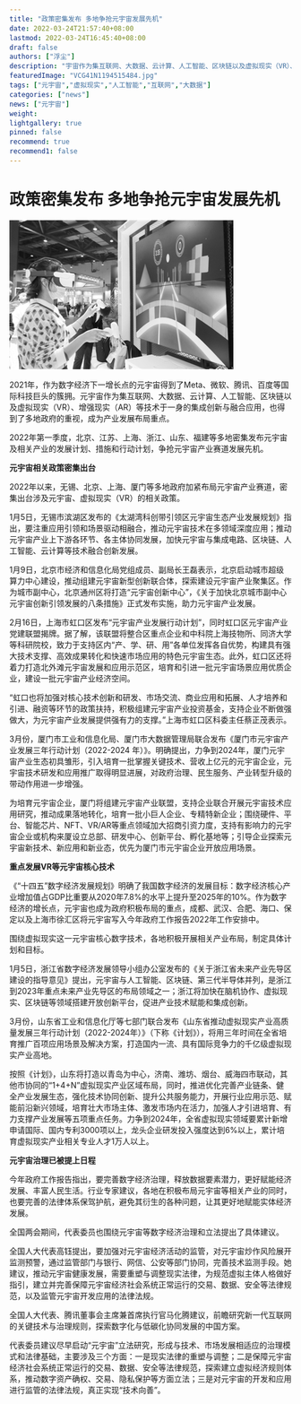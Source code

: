 ```yaml
---
title: "政策密集发布 多地争抢元宇宙发展先机"
date: 2022-03-24T21:57:40+08:00
lastmod: 2022-03-24T16:45:40+08:00
draft: false
authors: ["浮尘"]
description: "宇宙作为集互联网、大数据、云计算、人工智能、区块链以及虚拟现实（VR）、增强现实（AR）等技术于一身的集成创新与融合应用，也得到了多地政府的重视，成为产业发展布局重点。"
featuredImage: "VCG41N1194515484.jpg"
tags: ["元宇宙","虚拟现实","人工智能","互联网","大数据"]
categories: ["news"]
news: ["元宇宙"]
weight: 
lightgallery: true
pinned: false
recommend: true
recommend1: false
---
```


#                   政策密集发布 多地争抢元宇宙发展先机

![1](202204121161ffb0b1a14caca9f9af4b06f67693_res01_attpic_brief.jpg)

​     2021年，作为数字经济下一增长点的元宇宙得到了Meta、微软、腾讯、百度等国际科技巨头的簇拥。元宇宙作为集互联网、大数据、云计算、人工智能、区块链以及虚拟现实（VR）、增强现实（AR）等技术于一身的集成创新与融合应用，也得到了多地政府的重视，成为产业发展布局重点。

​     2022年第一季度，北京、江苏、上海、浙江、山东、福建等多地密集发布元宇宙及相关产业的发展计划、措施和行动计划，争抢元宇宙产业赛道发展先机。

**元宇宙相关政策密集出台**

​     2022年以来，无锡、北京、上海、厦门等多地政府加紧布局元宇宙产业赛道，密集出台涉及元宇宙、虚拟现实（VR）的相关政策。

​     1月5日，无锡市滨湖区发布的《太湖湾科创带引领区元宇宙生态产业发展规划》指出，要注重应用引领和场景驱动相融合，推动元宇宙技术在多领域深度应用；推动元宇宙产业上下游各环节、各主体协同发展，加快元宇宙与集成电路、区块链、人工智能、云计算等技术融合创新发展。

​     1月9日，北京市经济和信息化局党组成员、副局长王磊表示，北京启动城市超级算力中心建设，推动组建元宇宙新型创新联合体，探索建设元宇宙产业聚集区。作为城市副中心，北京通州区将打造“元宇宙创新中心”，《关于加快北京城市副中心元宇宙创新引领发展的八条措施》正式发布实施，助力元宇宙产业发展。

​     2月16日，上海市虹口区发布“元宇宙产业发展行动计划”，同时虹口区元宇宙产业党建联盟揭牌。据了解，该联盟将整合区重点企业和中科院上海技物所、同济大学等科研院校，致力于支持区内“产、学、研、用”各单位发挥各自优势，构建具有强大技术支撑、高效成果转化和快速市场应用的特色元宇宙生态。此外，虹口区还将着力打造北外滩元宇宙发展和应用示范区，培育和引进一批元宇宙场景应用优质企业，建设一批元宇宙产业经济空间。

​     “虹口也将加强对核心技术创新和研发、市场交流、商业应用和拓展、人才培养和引进、融资等环节的政策扶持，积极组建元宇宙产业投资基金，支持企业不断做强做大，为元宇宙产业发展提供强有力的支撑。”上海市虹口区科委主任蔡正茂表示。

​     3月份，厦门市工业和信息化局、厦门市大数据管理局联合发布《厦门市元宇宙产业发展三年行动计划（2022-2024 年）》。明确提出，力争到2024年，厦门元宇宙产业生态初具雏形，引入培育一批掌握关键技术、营收上亿元的元宇宙企业，元宇宙技术研发和应用推广取得明显进展，对政府治理、民生服务、产业转型升级的带动作用进一步增强。

​     为培育元宇宙企业，厦门将组建元宇宙产业联盟，支持企业联合开展元宇宙技术应用研究，推动成果落地转化，培育一批小巨人企业、专精特新企业；围绕硬件、平台、智能芯片、NFT、VR/AR等重点领域加大招商引资力度，支持有影响力的元宇宙企业或机构来厦设立总部、研发中心、创新平台、孵化基地等；引导企业探索元宇宙新技术、新应用和新业态，优先为厦门市元宇宙企业开放应用场景。

**重点发展VR等元宇宙核心技术**

​     《“十四五”数字经济发展规划》明确了我国数字经济的发展目标：数字经济核心产业增加值占GDP比重要从2020年7.8%的水平上提升至2025年的10%。作为数字经济的增长点，元宇宙也成为政府积极布局的重点，成都、武汉、合肥、海口、保定以及上海市徐汇区将元宇宙写入今年政府工作报告2022年工作安排中。

​     围绕虚拟现实这一元宇宙核心数字技术，各地积极开展相关产业布局，制定具体计划和目标。

​     1月5日，浙江省数字经济发展领导小组办公室发布的《关于浙江省未来产业先导区建设的指导意见》提出，元宇宙与人工智能、区块链、第三代半导体并列，是浙江到2023年重点未来产业先导区的布局领域之一；浙江将加快在脑机协作、虚拟现实、区块链等领域搭建开放创新平台，促进产业技术赋能和集成创新。

​     3月份，山东省工业和信息化厅等七部门联合发布《山东省推动虚拟现实产业高质量发展三年行动计划（2022-2024年）》（下称《计划》），将用三年时间在全省培育推广百项应用场景及解决方案，打造国内一流、具有国际竞争力的千亿级虚拟现实产业高地。

​     按照《计划》，山东将打造以青岛为中心，济南、潍坊、烟台、威海四市联动，其他市协同的“1+4+N”虚拟现实产业区域布局，同时，推进优化完善产业链条、健全产业发展生态，强化技术协同创新、提升公共服务能力，开展行业应用示范、赋能前沿新兴领域，培育壮大市场主体、激发市场内在活力，加强人才引进培育、有力支撑产业发展等五项重点任务。力争到2024年，全省虚拟现实领域要累计新增申请国际、国内专利3000项以上，龙头企业研发投入强度达到6%以上，累计培育虚拟现实产业相关专业人才1万人以上。

**元宇宙治理已被提上日程**

​     今年政府工作报告指出，要完善数字经济治理，释放数据要素潜力，更好赋能经济发展、丰富人民生活。行业专家建议，各地在积极布局元宇宙等相关产业的同时，也要完善的法律体系保驾护航，避免其衍生的各种问题，让其更好地赋能实体经济发展。

​     全国两会期间，代表委员也围绕元宇宙等数字经济治理和立法提出了具体建议。

​     全国人大代表高钰提出，要加强对元宇宙经济活动的监管，对元宇宙炒作风险展开监测预警，通过监管部门与银行、网信、公安等部门协同，完善技术监测手段。她建议，推动元宇宙健康发展，需要重塑与调整现实法律，为规范虚拟主体人格做好指引，建立并完善保障元宇宙经济社会系统正常运行的交易、数据、安全等法律规范，以及监管元宇宙开发应用的法律法规。

​     全国人大代表、腾讯董事会主席兼首席执行官马化腾建议，前瞻研究新一代互联网的关键技术与治理规则，探索数字化与低碳化协同发展的中国方案。

​     代表委员建议尽早启动“元宇宙”立法研究，形成与技术、市场发展相适应的治理模式和法律基础，主要涉及三个方面：一是现实法律的重塑与调整；二是保障元宇宙经济社会系统正常运行的交易、数据、安全等法律规范，探索建立虚拟经济规则体系，推动数字资产确权、交易、隐私保护等方面立法；三是对元宇宙的开发和应用进行监管的法律法规，真正实现“技术向善”。